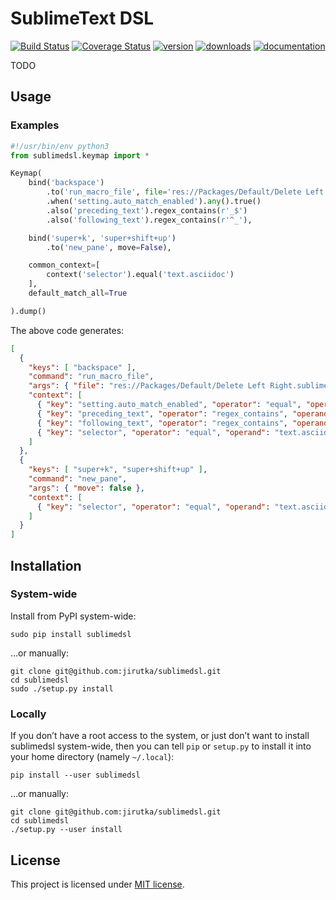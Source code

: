 SublimeText DSL
===============
[![Build Status](https://img.shields.io/travis/jirutka/sublimedsl/master.svg?style=flat)](https://travis-ci.org/jirutka/sublimedsl)
[![Coverage Status](https://coveralls.io/repos/jirutka/sublimedsl/badge.svg?branch=master&service=github)](https://coveralls.io/github/jirutka/sublimedsl?branch=master)
[![version](https://img.shields.io/pypi/v/sublimedsl.svg?style=flat)](https://pypi.python.org/pypi/sublimedsl)
[![downloads](https://img.shields.io/pypi/dm/sublimedsl.svg?style=flat)](https://pypi.python.org/pypi/sublimedsl)
[![documentation](https://readthedocs.org/projects/sublimedsl/badge/?version=latest)](http://sublimedsl.readthedocs.org/en/latest/)

TODO


## Usage

### Examples

```python
#!/usr/bin/env python3
from sublimedsl.keymap import *

Keymap(
    bind('backspace')
        .to('run_macro_file', file='res://Packages/Default/Delete Left Right.sublime-macro')
        .when('setting.auto_match_enabled').any().true()
        .also('preceding_text').regex_contains(r'_$')
        .also('following_text').regex_contains(r'^_'),

    bind('super+k', 'super+shift+up')
        .to('new_pane', move=False),

    common_context=[
        context('selector').equal('text.asciidoc')
    ],
    default_match_all=True

).dump()
```

The above code generates:

```json
[
  {
    "keys": [ "backspace" ],
    "command": "run_macro_file",
    "args": { "file": "res://Packages/Default/Delete Left Right.sublime-macro" },
    "context": [
      { "key": "setting.auto_match_enabled", "operator": "equal", "operand": true, "match_all": false },
      { "key": "preceding_text", "operator": "regex_contains", "operand": "_$", "match_all": true },
      { "key": "following_text", "operator": "regex_contains", "operand": "^_", "match_all": true },
      { "key": "selector", "operator": "equal", "operand": "text.asciidoc", "match_all": true }
    ]
  },
  {
    "keys": [ "super+k", "super+shift+up" ],
    "command": "new_pane",
    "args": { "move": false },
    "context": [
      { "key": "selector", "operator": "equal", "operand": "text.asciidoc", "match_all": true }
    ]
  }
]
```


## Installation

### System-wide

Install from PyPI system-wide:

    sudo pip install sublimedsl

…or manually:

    git clone git@github.com:jirutka/sublimedsl.git
    cd sublimedsl
    sudo ./setup.py install

### Locally

If you don’t have a root access to the system, or just don’t want to install sublimedsl system-wide, then you can tell `pip` or `setup.py` to install it into your home directory (namely `~/.local`):

    pip install --user sublimedsl

…or manually:

    git clone git@github.com:jirutka/sublimedsl.git
    cd sublimedsl
    ./setup.py --user install


## License

This project is licensed under [MIT license](http://opensource.org/licenses/MIT).
